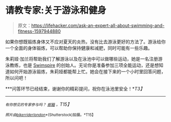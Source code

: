 # 请教专家:关于游泳和健身

> 原文：<https://lifehacker.com/ask-an-expert-all-about-swimming-and-fitness-1597944880>

如果你想既锻炼身体又不应对夏天的炎热，没有比去游泳更好的方法了。游泳给你一个全面的身体锻炼，可以帮助你保持健康和减肥，同时可能有一些乐趣。



朱莉娅·加兰将帮助我们了解游泳以及在泳池中可以做哪些运动，她是一名注册游泳教练，也是 [Swimspire](http://www.swimspire.com/) 的创始人。无论你是准备参加三项全能运动，还是想知道如何开始游泳锻炼，朱莉娅都能帮上忙。她会在接下来的一个小时里回答问题，所以问吧！

***问答环节已经结束，谢谢你的精彩提问，祝你在泳池里安全！**T3】*

* * *

*<small>有你想见的专家参与吗？</small>* [*<small>邮箱</small>*](mailto:andy@lifehacker.com) *<small>。</small>T15】*

<small>*照片由*</small>[<small>*bikerriderlondon*</small>](http://www.shutterstock.com/pic-109793171/stock-photo-female-participants-gushing-through-water-in-swimming-competition.html?src=jrAhCy5sgVrYXFFJj3qT5A-1-26)<small>*(Shutterstock)拍摄。*T15】</small>